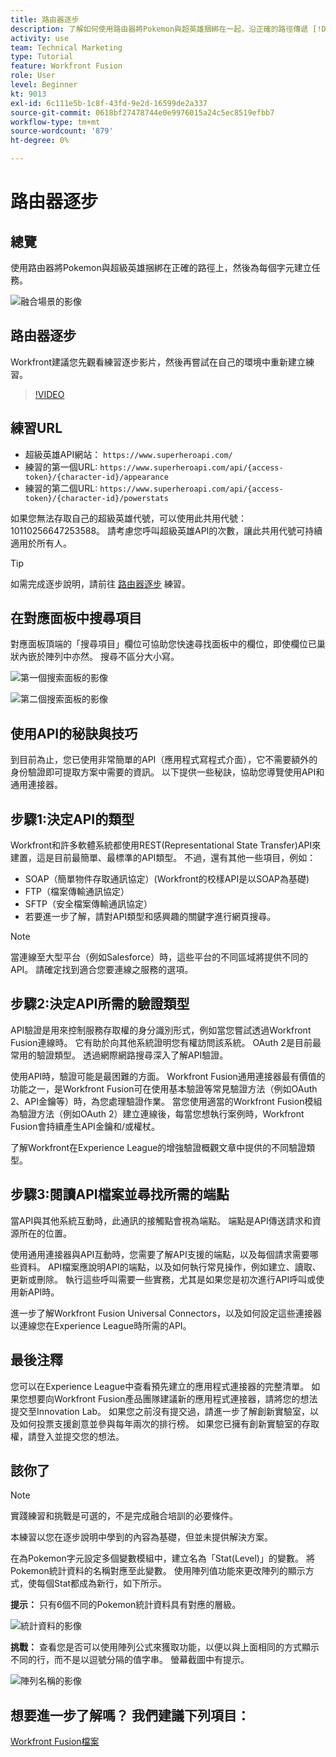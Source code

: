 ```yaml
---
title: 路由器逐步
description: 了解如何使用路由器將Pokemon與超英雄捆綁在一起，沿正確的路徑傳遞 [!DNL Adobe Workfront Fusion].
activity: use
team: Technical Marketing
type: Tutorial
feature: Workfront Fusion
role: User
level: Beginner
kt: 9013
exl-id: 6c111e5b-1c8f-43fd-9e2d-16599de2a337
source-git-commit: 0618bf27478744e0e9976015a24c5ec8519efbb7
workflow-type: tm+mt
source-wordcount: '879'
ht-degree: 0%

---
```


# 路由器逐步

## 總覽

使用路由器將Pokemon與超級英雄捆綁在正確的路徑上，然後為每個字元建立任務。

![融合場景的影像](assets/universal-connectors-and-routing-2.png)

## 路由器逐步

Workfront建議您先觀看練習逐步影片，然後再嘗試在自己的環境中重新建立練習。

>[!VIDEO](https://video.tv.adobe.com/v/335272/?quality=12)

## 練習URL

* 超級英雄API網站： `https://www.superheroapi.com/`
* 練習的第一個URL: `https://www.superheroapi.com/api/{access-token}/{character-id}/appearance`
* 練習的第二個URL: `https://www.superheroapi.com/api/{access-token}/{character-id}/powerstats`

如果您無法存取自己的超級英雄代號，可以使用此共用代號：10110256647253588。 請考慮您呼叫超級英雄API的次數，讓此共用代號可持續適用於所有人。

>[!TIP]
>
>如需完成逐步說明，請前往 [路由器逐步](https://experienceleague.adobe.com/docs/workfront-learn/tutorials-workfront/fusion/exercises/routers.html?lang=en) 練習。


## 在對應面板中搜尋項目

對應面板頂端的「搜尋項目」欄位可協助您快速尋找面板中的欄位，即使欄位已巢狀內嵌於陣列中亦然。 搜尋不區分大小寫。

![第一個搜索面板的影像](assets/universal-connectors-and-routing-3.png)

![第二個搜索面板的影像](assets/universal-connectors-and-routing-4.png)

## 使用API的秘訣與技巧

到目前為止，您已使用非常簡單的API（應用程式寫程式介面），它不需要額外的身份驗證即可提取方案中需要的資訊。 以下提供一些秘訣，協助您導覽使用API和通用連接器。

## 步驟1:決定API的類型

Workfront和許多軟體系統都使用REST(Representational State Transfer)API來建置，這是目前最簡單、最標準的API類型。 不過，還有其他一些項目，例如：

* SOAP（簡單物件存取通訊協定）(Workfront的校樣API是以SOAP為基礎)
* FTP（檔案傳輸通訊協定）
* SFTP（安全檔案傳輸通訊協定）
* 若要進一步了解，請對API類型和感興趣的關鍵字進行網頁搜尋。

>[!NOTE]
>
>當連線至大型平台（例如Salesforce）時，這些平台的不同區域將提供不同的API。 請確定找到適合您要連線之服務的選項。

## 步驟2:決定API所需的驗證類型

API驗證是用來控制服務存取權的身分識別形式，例如當您嘗試透過Workfront Fusion連線時。 它有助於向其他系統證明您有權訪問該系統。 OAuth 2是目前最常用的驗證類型。 透過網際網路搜尋深入了解API驗證。

使用API時，驗證可能是最困難的方面。 Workfront Fusion通用連接器最有價值的功能之一，是Workfront Fusion可在使用基本驗證等常見驗證方法（例如OAuth 2、API金鑰等）時，為您處理驗證作業。 當您使用適當的Workfront Fusion模組為驗證方法（例如OAuth 2）建立連線後，每當您想執行案例時，Workfront Fusion會持續產生API金鑰和/或權杖。

了解Workfront在Experience League的增強驗證概觀文章中提供的不同驗證類型。

## 步驟3:閱讀API檔案並尋找所需的端點

當API與其他系統互動時，此通訊的接觸點會視為端點。 端點是API傳送請求和資源所在的位置。

使用通用連接器與API互動時，您需要了解API支援的端點，以及每個請求需要哪些資料。 API檔案應說明API的端點，以及如何執行常見操作，例如建立、讀取、更新或刪除。 執行這些呼叫需要一些實務，尤其是如果您是初次進行API呼叫或使用新API時。

進一步了解Workfront Fusion Universal Connectors，以及如何設定這些連接器以連線您在Experience League時所需的API。

## 最後注釋

您可以在Experience League中查看預先建立的應用程式連接器的完整清單。 如果您想要向Workfront Fusion產品團隊建議新的應用程式連接器，請將您的想法提交至Innovation Lab。 如果您之前沒有提交過，請進一步了解創新實驗室，以及如何投票支援創意並參與每年兩次的排行榜。 如果您已擁有創新實驗室的存取權，請登入並提交您的想法。

## 該你了

>[!NOTE]
>
>實踐練習和挑戰是可選的，不是完成融合培訓的必要條件。

本練習以您在逐步說明中學到的內容為基礎，但並未提供解決方案。

在為Pokemon字元設定多個變數模組中，建立名為「Stat(Level)」的變數。 將Pokemon統計資料的名稱對應至此變數。 使用陣列值功能來更改陣列的顯示方式，使每個Stat都成為新行，如下所示。

**提示：** 只有6個不同的Pokemon統計資料具有對應的層級。

![統計資料的影像](assets/universal-connectors-and-routing-5.png)

**挑戰：** 查看您是否可以使用陣列公式來獲取功能，以便以與上面相同的方式顯示不同的行，而不是以逗號分隔的值字串。 螢幕截圖中有提示。

![陣列名稱的影像](assets/universal-connectors-and-routing-6.png)

## 想要進一步了解嗎？ 我們建議下列項目：

[Workfront Fusion檔案](https://experienceleague.adobe.com/docs/workfront/using/adobe-workfront-fusion/workfront-fusion-2.html?lang=en)
